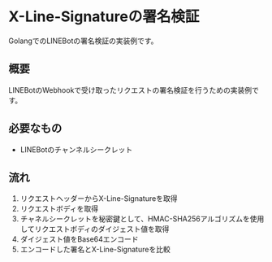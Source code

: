 # X-Line-Signatureの署名検証
GolangでのLINEBotの署名検証の実装例です。

## 概要
LINEBotのWebhookで受け取ったリクエストの署名検証を行うための実装例です。

## 必要なもの
- LINEBotのチャンネルシークレット

## 流れ
1. リクエストヘッダーからX-Line-Signatureを取得
2. リクエストボディを取得
3. チャネルシークレットを秘密鍵として、HMAC-SHA256アルゴリズムを使用してリクエストボディのダイジェスト値を取得
4. ダイジェスト値をBase64エンコード
5. エンコードした署名とX-Line-Signatureを比較
